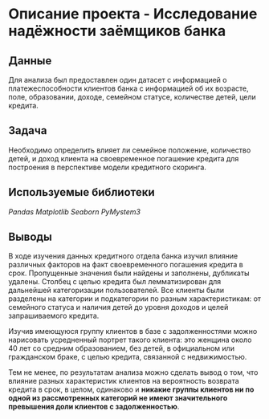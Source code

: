 # Описание проекта -  Исследование надёжности заёмщиков банка

## Данные

Для анализа был предоставлен один датасет c информацией о платежеспособности клиентов банка с информацией об их возрасте, поле, образовании, доходе, семейном статусе, 
количестве детей, цели кредита.

## Задача

Необходимо определить влияет ли семейное положение, количество детей, и доход клиента на своевременное погашение кредита для построения в перспективе модели 
кредитного скоринга.


## Используемые библиотеки
*Pandas*
*Matplotlib*
*Seaborn*
*PyMystem3*

## Выводы

В ходе изучения данных кредитного отдела банка изучил влияние различных факторов на факт своевременного погашения кредита в срок. Пропущенные значения были найдены и заполнены,  дубликаты удалены. Столбец с целью кредита был лемматизирован для дальнейшей категоризации пользователей. Все клиенты были разделены на категории и подкатегории по разным характеристикам: от семейного статуса и наличия детей до уровня доходов и целей запрашиваемого кредита. 

Изучив имеющуюся группу клиентов в базе с задолженностями можно нарисовать усредненный портрет такого клиента: это женщина около 40 лет со средним образованием, без детей, в официальном или гражданском браке, с целью кредита, связанной с недвижимостью. 

Тем не менее, по результатам анализа можно сделать вывод о том, что влияние разных характеристик клиентов на вероятность возврата кредита в срок, в целом, одинаково и **никакие группы клиентов ни по одной из рассмотренных категорий не имеют значительного превышения доли клиентов с задолженностью**. 
